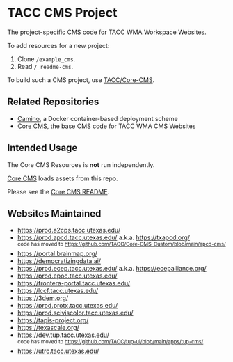 # TACC CMS Project

The project-specific CMS code for TACC WMA Workspace Websites.

To add resources for a new project:

1. Clone `/example_cms`.
2. Read `/_readme-cms`.

To build such a CMS project, use [TACC/Core-CMS](https://github.com/TACC/Core-CMS).


## Related Repositories

- [Camino], a Docker container-based deployment scheme
- [Core CMS], the base CMS code for TACC WMA CMS Websites


## Intended Usage

The Core CMS Resources is __not__ run independently.

[Core CMS] loads assets from this repo.

Please see the [Core CMS README].


## Websites Maintained

- https://prod.a2cps.tacc.utexas.edu/
- https://prod.apcd.tacc.utexas.edu/ a.k.a. https://txapcd.org/<br />
  <sup>code has moved to https://github.com/TACC/Core-CMS-Custom/blob/main/apcd-cms/</sup>
- https://portal.brainmap.org/
- https://democratizingdata.ai/
- https://prod.ecep.tacc.utexas.edu/ a.k.a. https://ecepalliance.org/
- https://prod.epoc.tacc.utexas.edu/
- https://frontera-portal.tacc.utexas.edu/
- https://lccf.tacc.utexas.edu/
- https://3dem.org/
- https://prod.protx.tacc.utexas.edu/
- https://prod.sciviscolor.tacc.utexas.edu/
- https://tapis-project.org/
- https://texascale.org/
- https://dev.tup.tacc.utexas.edu/<br />
  <sup>code has moved to https://github.com/TACC/tup-ui/blob/main/apps/tup-cms/</sup>
- https://utrc.tacc.utexas.edu/

<!-- Link Aliases -->

[Core CMS]: https://github.com/TACC/Core-CMS
[Core Styles]: https://github.com/TACC/Core-Styles
[Core CMS README]: https://github.com/TACC/Core-CMS/blob/main/README.md
[Camino]: https://github.com/TACC/Camino
